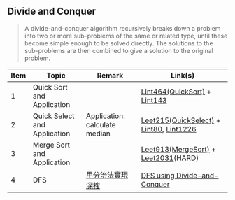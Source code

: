 ## Divide and Conquer

> A divide-and-conquer algorithm recursively breaks down a problem into two or more sub-problems of the same or related type, until these become simple enough to be solved directly. The solutions to the sub-problems are then combined to give a solution to the original problem.

| Item | Topic | Remark | Link(s) |
|  ----  |  ----  | ----  | ----  |
| 1 | Quick Sort and Application |  | [Lint464(QuickSort)](https://github.com/chkao831/Algo_learning_notes/blob/main/DnC/LintCode_464_Sort-Integers-II_QuickSort.md) + [Lint143](https://github.com/chkao831/Algo_learning_notes/blob/main/DnC/LintCode_143_Sort-Colors-II.md) |
| 2 | Quick Select and Application | Application: calculate median | [Leet215(QuickSelect)](https://github.com/chkao831/Algo_learning_notes/blob/main/DnC/LeetCode_215_Kth-Largest-Element-in-an-Array_QuickSelect.md) + [Lint80](https://github.com/chkao831/Algo_learning_notes/blob/main/DnC/LintCode_80_Median.md), [Lint1226](https://github.com/chkao831/Algo_learning_notes/blob/main/DnC/LintCode_1226_Minimum-Moves-to-Equal-Array-Elements-II.md) |
| 3 | Merge Sort and Application |  | [Leet913(MergeSort)](https://github.com/chkao831/Algo_learning_notes/blob/main/DnC/LeetCode_913_Sort-an-Array.md) + [Leet2031](https://github.com/chkao831/Algo_learning_notes/blob/main/DnC/LeetCode_2031_Count-Subarrays-With-More-Ones-Than-Zeros.md)(HARD) |
| 4 | DFS | [用分治法實現深搜](https://github.com/chkao831/Algo_learning_notes/tree/main/DFS#divide-and-conquer-分治) | [DFS using Divide-and-Conquer](https://github.com/chkao831/Algo_learning_notes/tree/main/DFS#divide-and-conquer-%E5%88%86%E6%B2%BB) |
